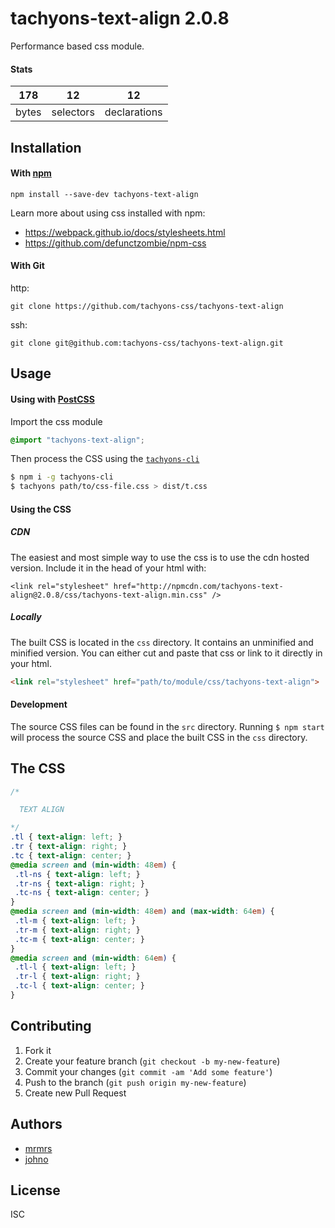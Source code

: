 # tachyons-text-align 2.0.8

Performance based css module.

#### Stats

178 | 12 | 12
---|---|---
bytes | selectors | declarations

## Installation

#### With [npm](https://npmjs.com)

```
npm install --save-dev tachyons-text-align
```

Learn more about using css installed with npm:
* https://webpack.github.io/docs/stylesheets.html
* https://github.com/defunctzombie/npm-css

#### With Git

http:
```
git clone https://github.com/tachyons-css/tachyons-text-align
```

ssh:
```
git clone git@github.com:tachyons-css/tachyons-text-align.git
```

## Usage

#### Using with [PostCSS](https://github.com/postcss/postcss)

Import the css module

```css
@import "tachyons-text-align";
```

Then process the CSS using the [`tachyons-cli`](https://github.com/tachyons-css/tachyons-cli)

```sh
$ npm i -g tachyons-cli
$ tachyons path/to/css-file.css > dist/t.css
```

#### Using the CSS

##### CDN
The easiest and most simple way to use the css is to use the cdn hosted version. Include it in the head of your html with:

```
<link rel="stylesheet" href="http://npmcdn.com/tachyons-text-align@2.0.8/css/tachyons-text-align.min.css" />
```

##### Locally
The built CSS is located in the `css` directory. It contains an unminified and minified version.
You can either cut and paste that css or link to it directly in your html.

```html
<link rel="stylesheet" href="path/to/module/css/tachyons-text-align">
```

#### Development

The source CSS files can be found in the `src` directory.
Running `$ npm start` will process the source CSS and place the built CSS in the `css` directory.

## The CSS

```css
/*

  TEXT ALIGN

*/
.tl { text-align: left; }
.tr { text-align: right; }
.tc { text-align: center; }
@media screen and (min-width: 48em) {
 .tl-ns { text-align: left; }
 .tr-ns { text-align: right; }
 .tc-ns { text-align: center; }
}
@media screen and (min-width: 48em) and (max-width: 64em) {
 .tl-m { text-align: left; }
 .tr-m { text-align: right; }
 .tc-m { text-align: center; }
}
@media screen and (min-width: 64em) {
 .tl-l { text-align: left; }
 .tr-l { text-align: right; }
 .tc-l { text-align: center; }
}
```

## Contributing

1. Fork it
2. Create your feature branch (`git checkout -b my-new-feature`)
3. Commit your changes (`git commit -am 'Add some feature'`)
4. Push to the branch (`git push origin my-new-feature`)
5. Create new Pull Request

## Authors

* [mrmrs](http://mrmrs.io)
* [johno](http://johnotander.com)

## License

ISC

